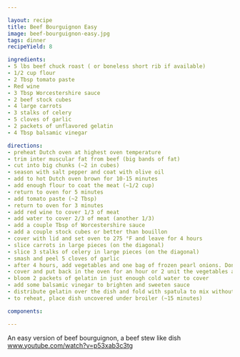 ```yaml
---

layout: recipe
title: Beef Bourguignon Easy
image: beef-bourguignon-easy.jpg
tags: dinner
recipeYield: 8

ingredients:
- 5 lbs beef chuck roast ( or boneless short rib if available)
- 1/2 cup flour
- 2 Tbsp tomato paste
- Red wine
- 3 Tbsp Worcestershire sauce
- 2 beef stock cubes
- 4 large carrots
- 3 stalks of celery
- 5 cloves of garlic
- 2 packets of unflavored gelatin
- 4 Tbsp balsamic vinegar

directions:
- preheat Dutch oven at highest oven temperature
- trim inter muscular fat from beef (big bands of fat)
- cut into big chunks (~2 in cubes)
- season with salt pepper and coat with olive oil
- add to hot Dutch oven brown for 10-15 minutes
- add enough flour to coat the meat (~1/2 cup)
- return to oven for 5 minutes
- add tomato paste (~2 Tbsp)
- return to oven for 3 minutes
- add red wine to cover 1/3 of meat
- add water to cover 2/3 of meat (another 1/3)
- add a couple Tbsp of Worcestershire sauce
- add a couple stock cubes or better than bouillon 
- cover with lid and set oven to 275 °F and leave for 4 hours
- slice carrots in large pieces (on the diagonal)
- slice 3 stalks of celery in large pieces (on the diagonal)
- smash and peel 5 cloves of garlic
- after 4 hours, add vegetables and one bag of frozen pearl onions. Don't mix too much or risk breaking up the meat
- cover and put back in the oven for an hour or 2 unit the vegetables are cooked
- bloom 2 packets of gelatin in just enough cold water to cover
- add some balsamic vinegar to brighten and sweeten sauce
- distribute gelatin over the dish and fold with spatula to mix without breaking meat
- to reheat, place dish uncovered under broiler (~15 minutes)

components:

---
```

An easy version of beef bourguignon, a beef stew like dish www.youtube.com/watch?v=p53xab3c3tg
